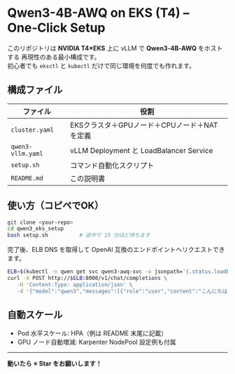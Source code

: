 # Qwen3-4B-AWQ on EKS (T4) – One‑Click Setup

このリポジトリは **NVIDIA T4×EKS** 上に vLLM で **Qwen3‑4B‑AWQ** をホストする
再現性のある最小構成です。  
初心者でも `eksctl` と `kubectl` だけで同じ環境を何度でも作れます。

## 構成ファイル
| ファイル | 役割 |
|----------|------|
| `cluster.yaml` | EKSクラスタ＋GPUノード＋CPUノード＋NAT を定義 |
| `qwen3-vllm.yaml` | vLLM Deployment と LoadBalancer Service |
| `setup.sh` | コマンド自動化スクリプト |
| `README.md` | この説明書 |

## 使い方（コピペでOK）
```bash
git clone <your-repo>
cd qwen3_eks_setup
bash setup.sh          # 途中で 15 分ほど待ちます
```

完了後、ELB DNS を取得して OpenAI 互換のエンドポイントへリクエストできます。

```bash
ELB=$(kubectl -n qwen get svc qwen3-awq-svc -o jsonpath='{.status.loadBalancer.ingress[0].hostname}')
curl -X POST http://$ELB:8000/v1/chat/completions \
   -H 'Content-Type: application/json' \
   -d '{"model":"qwen3","messages":[{"role":"user","content":"こんにちは"}]}'
```

## 自動スケール
* Pod 水平スケール: HPA（例は README 末尾に記載）
* GPU ノード自動増減: Karpenter NodePool 設定例も付属

---
**動いたら ⭐ Star をお願いします！**